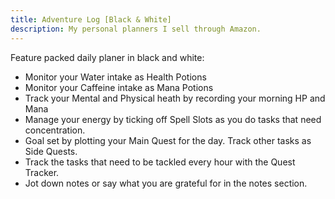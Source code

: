 ```yaml
---
title: Adventure Log [Black & White]
description: My personal planners I sell through Amazon.
---
```

Feature packed daily planer in black and white:
* Monitor your Water intake as Health Potions
* Monitor your Caffeine intake as Mana Potions
* Track your Mental and Physical heath by recording your morning HP and Mana
* Manage your energy by ticking off Spell Slots as you do tasks that need concentration.
* Goal set by plotting your Main Quest for the day. Track other tasks as Side Quests.
* Track the tasks that need to be tackled every hour with the Quest Tracker.
* Jot down notes or say what you are grateful for in the notes section.